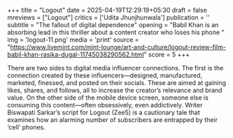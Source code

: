 +++
title = "Logout"
date = 2025-04-19T12:29:19+05:30
draft = false
mreviews = ["Logout"]
critics = ['Udita Jhunjhunwala']
publication = ''
subtitle = "The fallout of digital dependence"
opening = "Babil Khan is an absorbing lead in this thriller about a content creator who loses his phone "
img = 'logout-11.png'
media = 'print'
source = "https://www.livemint.com/mint-lounge/art-and-culture/logout-review-film-babil-khan-rasika-dugal-11745038290562.html"
score = 5
+++

There are two sides to digital media influencer connections. The first is the connection created by these influencers—designed, manufactured, marketed, finessed, and posted on their socials. These are aimed at gaining likes, shares, and follows, all to increase the creator’s relevance and brand value. On the other side of the mobile device screen, someone else is consuming this content—often obsessively, even addictively. Writer Biswapati Sarkar’s script for Logout (Zee5) is a cautionary tale that examines how an alarming number of subscribers are entrapped by their ‘cell’ phones.

